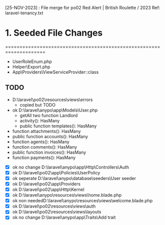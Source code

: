 [25-NOV-2023] : File merge for po02
Red Alert | British Roulette / 2023
Ref: laravel-tenancy.txt

# 1. Seeded File Changes
====================================================================
- UserRoleEnum.php
- Helper\Export.php
- App\Providers\ViewServiceProvider::class


## TODO
- D:\laravel\po02\resources\views\errors
  - copied but TODO
- ok D:\laravel\anypo\app\Models\User.php
	- getAll two function Landlord
	- activity(): HasMany
 	- public function templates(): HasMany
- function attachments(): HasMany
- public function accounts(): HasMany
- function agents(): HasMany
- function comments(): HasMany
- public function invoices(): HasMany
- function payments(): HasMany


- [x] ok no change D:\laravel\anypo\app\Http\Controllers\Auth
- [x] ok D:\laravel\po02\app\Policies\UserPolicy
- [x] ok seperate D:\laravel\anypo\database\seeders\User seeder
- [x] ok D:\laravel\po02\app\Providers
- [x] ok D:\laravel\po02\app\Http\Kernel
- [x] ok D:\laravel\anypo\resources\views\home.blade.php
- [x] ok non neededD:\laravel\anypo\resources\views\welcome.blade.php
- [x] ok D:\laravel\po02\resources\views\auth
- [x] ok D:\laravel\po02\resources\views\layouts
- [x] ok no change D:\laravel\anypo\app\Traits\Add trait
